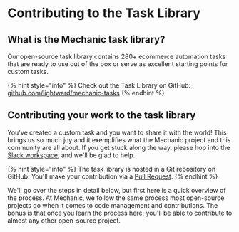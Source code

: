 # Contributing to the Task Library

## What is the Mechanic task library?

Our open-source task library contains 280+ ecommerce automation tasks that are ready to use out of the box or serve as excellent starting points for custom tasks.

{% hint style="info" %}
Check out the Task Library on GitHub: [github.com/lightward/mechanic-tasks](https://github.com/lightward/mechanic-tasks)
{% endhint %}

## Contributing your work to the task library

You've created a custom task and you want to share it with the world! This brings us so much joy and it exemplifies what the Mechanic project and this community are all about. If you get stuck along the way, please hop into the [Slack workspace](https://join.slack.com/t/usemechanic/shared_invite/zt-cq84nrs7-ggYbYTbf~CrCjTg8nmHP2A), and we'll be glad to help.

{% hint style="info" %}
The task library is hosted in a Git repository on GitHub. You'll make your contribution via a [Pull Request](https://docs.github.com/en/github/collaborating-with-issues-and-pull-requests/about-pull-requests).
{% endhint %}

We'll go over the steps in detail below, but first here is a quick overview of the process.  At Mechanic, we follow the same process most open-source projects do when it comes to code management and contributions.  The bonus is that once you learn the process here, you'll be able to contribute to almost any other open-source project.  
  


